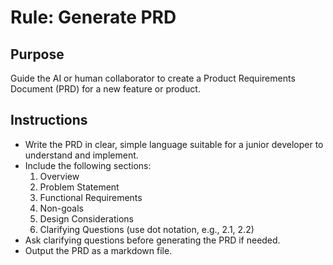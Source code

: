 # Rule: Generate PRD

## Purpose
Guide the AI or human collaborator to create a Product Requirements Document (PRD) for a new feature or product.

## Instructions
- Write the PRD in clear, simple language suitable for a junior developer to understand and implement.
- Include the following sections:
  1. Overview
  2. Problem Statement
  3. Functional Requirements
  4. Non-goals
  5. Design Considerations
  6. Clarifying Questions (use dot notation, e.g., 2.1, 2.2)
- Ask clarifying questions before generating the PRD if needed.
- Output the PRD as a markdown file. 
